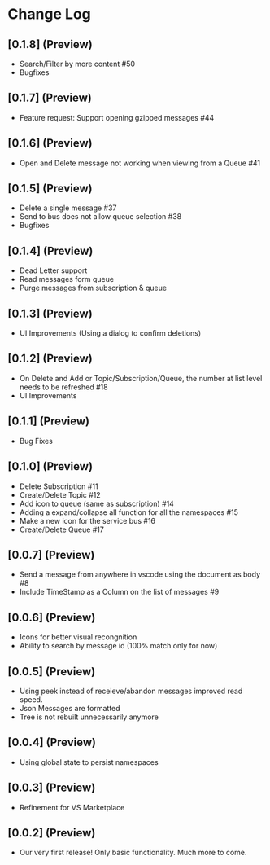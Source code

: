 # Change Log

## [0.1.8] (Preview)
- Search/Filter by more content #50
- Bugfixes

## [0.1.7] (Preview)
- Feature request: Support opening gzipped messages #44

## [0.1.6] (Preview)
- Open and Delete message not working when viewing from a Queue #41

## [0.1.5] (Preview)
- Delete a single message #37
- Send to bus does not allow queue selection #38
- Bugfixes

## [0.1.4] (Preview)
- Dead Letter support
- Read messages form queue
- Purge messages from subscription & queue

## [0.1.3] (Preview)
- UI Improvements (Using a dialog to confirm deletions)

## [0.1.2] (Preview)
- On Delete and Add or Topic/Subscription/Queue, the number at list level needs to be refreshed #18
- UI Improvements

## [0.1.1] (Preview)
- Bug Fixes

## [0.1.0] (Preview)
- Delete Subscription #11
- Create/Delete Topic #12
- Add icon to queue (same as subscription) #14
- Adding a expand/collapse all function for all the namespaces #15
- Make a new icon for the service bus #16
- Create/Delete Queue #17

## [0.0.7] (Preview)
- Send a message from anywhere in vscode using the document as body #8
- Include TimeStamp as a Column on the list of messages #9

## [0.0.6] (Preview)
- Icons for better visual recongnition
- Ability to search by message id (100% match only for now)

## [0.0.5] (Preview)
- Using peek instead of receieve/abandon messages improved read speed.
- Json Messages are formatted
- Tree is not rebuilt unnecessarily anymore

## [0.0.4] (Preview)
- Using global state to persist namespaces

## [0.0.3] (Preview)
- Refinement for VS Marketplace

## [0.0.2] (Preview)
- Our very first release! Only basic functionality. Much more to come.